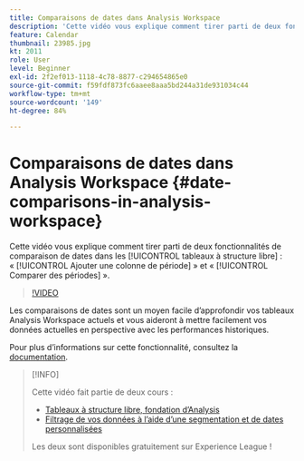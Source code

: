 ```yaml
---
title: Comparaisons de dates dans Analysis Workspace
description: 'Cette vidéo vous explique comment tirer parti de deux fonctionnalités de comparaison de dates dans les tableaux à structure libre : « Ajouter une colonne de période » et « Comparer des périodes ».'
feature: Calendar
thumbnail: 23985.jpg
kt: 2011
role: User
level: Beginner
exl-id: 2f2ef013-1118-4c78-8877-c294654865e0
source-git-commit: f59fdf873fc6aaee8aaa5bd244a31de931034c44
workflow-type: tm+mt
source-wordcount: '149'
ht-degree: 84%

---
```


# Comparaisons de dates dans Analysis Workspace {#date-comparisons-in-analysis-workspace}

Cette vidéo vous explique comment tirer parti de deux fonctionnalités de comparaison de dates dans les [!UICONTROL tableaux à structure libre] : « [!UICONTROL Ajouter une colonne de période] » et « [!UICONTROL Comparer des périodes] ».

>[!VIDEO](https://video.tv.adobe.com/v/23985/?quality=12)

Les comparaisons de dates sont un moyen facile d’approfondir vos tableaux Analysis Workspace actuels et vous aideront à mettre facilement vos données actuelles en perspective avec les performances historiques.

Pour plus dʼinformations sur cette fonctionnalité, consultez la [documentation](https://experienceleague.adobe.com/docs/analytics/analyze/analysis-workspace/components/calendar-date-ranges/time-comparison.html?lang=fr).

>[!INFO]
>
> Cette vidéo fait partie de deux cours :
>
> * [Tableaux à structure libre, fondation d’Analysis](https://experienceleague.adobe.com/?recommended=Analytics-U-1-2020.3)
> * [Filtrage de vos données à l’aide d’une segmentation et de dates personnalisées](https://experienceleague.adobe.com/?recommended=Analytics-U-1-2021.1.filterdata&amp;lang=fr)
>
> Les deux sont disponibles gratuitement sur Experience League !
